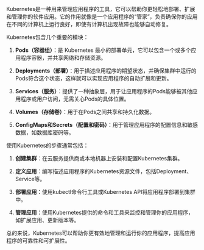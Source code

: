 Kubernetes是一种用来管理应用程序的工具，它可以帮助你更轻松地部署、扩展和管理你的软件应用。它的作用就像是一个应用程序的“管家”，负责确保你的应用在不同的计算机上运行良好，即使有计算机出现故障也能够自动修复。

Kubernetes包含几个重要的模块：

1. **Pods（容器组）**：是 Kubernetes 最小的部署单元，它可以包含一个或多个应用程序容器，并共享网络和存储资源。

2. **Deployments（部署）**：用于描述应用程序的期望状态，并确保集群中运行的Pods符合这个状态，这样就可以实现应用程序的自动扩展和更新。

3. **Services（服务）**：提供了一种抽象层，用于让应用程序的Pods能够被其他应用程序或用户访问，无需关心Pods的具体位置。

4. **Volumes（存储卷）**：用于在Pods之间共享和持久化数据。

5. **ConfigMaps和Secrets（配置和密码）**：用于管理应用程序的配置信息和敏感数据，如数据库密码等。

使用Kubernetes的步骤通常包括：

1. **创建集群**：在云服务提供商或本地机器上安装和配置Kubernetes集群。

2. **定义应用**：编写描述应用程序的Kubernetes资源文件，包括Deployment、Service等。

3. **部署应用**：使用kubectl命令行工具或Kubernetes API将应用程序部署到集群中。

4. **管理应用**：使用Kubernetes提供的命令和工具来监控和管理你的应用程序，如扩展应用、更新版本等。

总的来说，Kubernetes可以帮助你更有效地管理和运行你的应用程序，提高应用程序的可靠性和可扩展性。